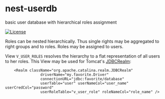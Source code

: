 # nest-userdb
basic user database with hierarchical roles assignment

[![License](http://img.shields.io/:license-apache-blue.svg)](http://www.apache.org/licenses/LICENSE-2.0.html)

Roles can be nested hierarchically. Thus single rights may be aggregated to right groups and to roles. Roles may be assigned to users.

View `V_USER_ROLES` resolves the hierarchy to a flat representation of all users to her roles. This View may be used for Tomcat's [JDBCRealm](https://tomcat.apache.org/tomcat-9.0-doc/realm-howto.html#JDBCRealm):

        <Realm className="org.apache.catalina.realm.JDBCRealm"
					driverName="my.favorite.Driver"
					connectionURL="jdbc:favorite/database"
					userTable="user" userNameCol="user_name" userCredCol="password"
					userRoleTable="v_user_role" roleNameCol="role_name" />

